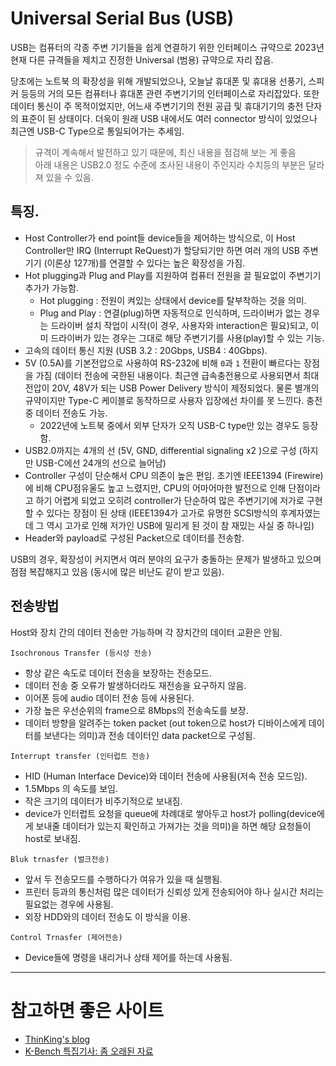 # Universal Serial Bus (USB)

USB는 컴퓨터의 각종 주변 기기들을 쉽게 연결하기 위한 인터페이스 규약으로 2023년 현재 다른 규격들을 제치고 진정한 Universal (범용) 규약으로 자리 잡음.

당초에는 노트북 의 확장성을 위해 개발되었으나, 오늘날 휴대폰 및 휴대용 선풍기, 스피커 등등의 거의 모든 컴퓨터나 휴대폰 관련 주변기기의 인터페이스로 자리잡았다. 또한 데이터 통신이 주 목적이었지만, 어느새 주변기기의 전원 공급 및 휴대기기의 충전 단자의 표준이 된 상태이다. 더욱이 원래 USB 내에서도 여러 connector 방식이 있었으나 최근엔 USB-C Type으로 통일되어가는 추세임.

> 규격이 계속해서 발전하고 있기 때문에, 최신 내용을 점검해 보는 게 좋음  
> 아래 내용은 USB2.0 정도 수준에 조사된 내용이 주인지라 수치등의 부분은 달라져 있을 수 있음.

## 특징.

* Host Controller가 end point들 device들을 제어하는 방식으로, 이 Host Controller만 IRQ (Interrupt ReQuest)가 할당되기만 하면 여러 개의 USB 주변기기 (이론상 127개)를 연결할 수 있다는 높은 확장성을 가짐.
* Hot plugging과 Plug and Play를 지원하여 컴퓨터 전원을 끌 필요없이 주변기기 추가가 가능함.
  - Hot plugging : 전원이 켜있는 상태에서 device를 탈부착하는 것을 의미.
  - Plug and Play : 연결(plug)하면 자동적으로 인식하며, 드라이버가 없는 경우는 드라이버 설치 작업이 시작(이 경우, 사용자와 interaction은 필요)되고, 이미 드라이버가 있는 경우는 그대로 해당 주변기기를 사용(play)할 수 있는 기능.
* 고속의 데이터 통신 지원 (USB 3.2 : 20Gbps, USB4 : 40Gbps).
* 5V (0.5A)를 기본전압으로 사용하여 RS-232에 비해 `0`과 `1` 전환이 빠르다는 장점을 가짐 (데이터 전송에 국한된 내용이다. 최근엔 급속충전용으로 사용되면서 최대전압이 20V, 48V가 되는 USB Power Delivery 방식이 제정되었다. 물론 별개의 규약이지만 Type-C 케이블로 동작하므로 사용자 입장에선 차이를 못 느낀다. 충전 중 데이터 전송도 가능.
  - 2022년에 노트북 중에서 외부 단자가 오직 USB-C type만 있는 경우도 등장함.
* USB2.0까지는 4개의 선 (5V, GND, differential signaling x2 )으로 구성 (하지만 USB-C에선 24개의 선으로 늘어남)
* Controller 구성이 단순해서 CPU 의존이 높은 편임. 초기엔 IEEE1394 (Firewire)에  비해 CPU점유울도 높고 느렸지만, CPU의 어마어마한 발전으로 인해 단점이라고 하기 어렵게 되었고 오히려 controller가 단순하여 많은 주변기기에 저가로 구현할 수 있다는 장점이 된 상태 (IEEE1394가 고가로 유명한 SCSI방식의 후계자였는데 그 역시 고가로 인해 저가인 USB에 밀리게 된 것이 참 재밌는 사실 중 하나임)
* Header와 payload로 구성된 Packet으로 데이터를 전송함.
  
USB의 경우, 확장성이 커지면서 여러 분야의 요구가 충돌하는 문제가 발생하고 있으며 점점 복잡해지고 있음 (동시에 많은 비난도 같이 받고 있음).

## 전송방법

Host와 장치 간의 데이터 전송만 가능하며 각 장치간의 데이터 교환은 안됨.

`Isochronous Transfer (등시성 전송)`

* 항상 같은 속도로 데이터 전송을 보장하는 전송모드.
* 데이터 전송 중 오류가 발생하더라도 재전송을 요구하지 않음. 
* 이어폰 등에 audio 데이터 전송 등에 사용된다. 
* 가장 높은 우선순위의 frame으로 8Mbps의 전송속도를 보장.
* 데이터 방향을 알려주는 token packet (out token으로 host가 디바이스에게 데이터를 보낸다는 의미)과 전송 데이터인 data packet으로 구성됨.

`Interrupt transfer (인터럽트 전송)`

* HID (Human Interface Device)와 데이터 전송에 사용됨(저속 전송 모드임). 
* 1.5Mbps 의 속도를 보임.
* 작은 크기의 데이터가 비주기적으로 보내짐.
* device가 인터럽트 요청을 queue에 차례대로 쌓아두고 host가 polling(device에게 보내줄 데이터가 있는지 확인하고 가져가는 것을 의미)을 하면 해당 요청들이 host로 보내짐. 

`Bluk trnasfer (벌크전송)`

* 앞서 두 전송모드를 수행하다가 여유가 있을 때 실행됨. 
* 프린터 등과의 통신처럼 많은 데이터가 신뢰성 있게 전송되어야 하나 실시간 처리는 필요없는 경우에 사용됨.
* 외장 HDD와의 데이터 전송도 이 방식을 이용.

`Control Trnasfer (제어전송)`

* Device들에 명령을 내리거나 상태 제어를 하는데 사용됨.



---
# 참고하면 좋은 사이트

* [ThinKing's blog](https://m.blog.naver.com/dusun4/9444936)
* [K-Bench 특집기사: 좀 오래된 자료](https://kbench.com/?q=node/2955)
